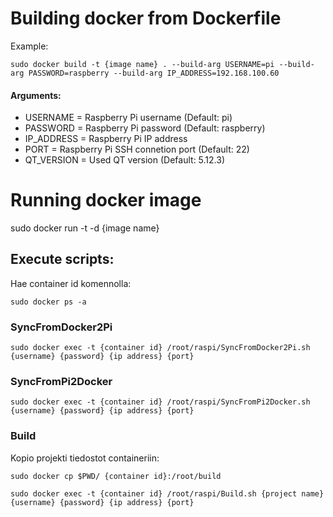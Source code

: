 # Building docker from Dockerfile 

Example:

`sudo docker build -t {image name} . --build-arg USERNAME=pi --build-arg PASSWORD=raspberry --build-arg IP_ADDRESS=192.168.100.60`

#### Arguments:

* USERNAME = Raspberry Pi username (Default: pi)
* PASSWORD = Raspberry Pi password (Default: raspberry)
* IP_ADDRESS = Raspberry Pi IP address
* PORT = Raspberry Pi SSH connetion port (Default: 22)
* QT_VERSION = Used QT version (Default: 5.12.3)

# Running docker image

sudo docker run -t -d {image name}

## Execute scripts:

Hae container id komennolla:

`sudo docker ps -a`

### SyncFromDocker2Pi

`sudo docker exec -t {container id} /root/raspi/SyncFromDocker2Pi.sh {username} {password} {ip address} {port}`

### SyncFromPi2Docker

`sudo docker exec -t {container id} /root/raspi/SyncFromPi2Docker.sh {username} {password} {ip address} {port}`

### Build

Kopio projekti tiedostot containeriin:

`sudo docker cp $PWD/ {container id}:/root/build`


`sudo docker exec -t {container id} /root/raspi/Build.sh {project name} {username} {password} {ip address} {port}`
